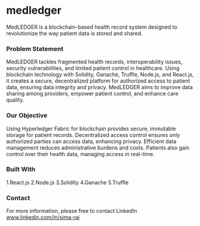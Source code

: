﻿# medledger
MedLEDGER is a blockchain-based health record system designed to revolutionize the way patient data is stored and shared. 


### Problem Statement
MedLEDGER tackles fragmented health records, interoperability issues, security vulnerabilities, and limited patient control in healthcare. Using blockchain technology with Solidity, Ganache, Truffle, Node.js, and React.js, it creates a secure, decentralized platform for authorized access to patient data, ensuring data integrity and privacy. MedLEDGER aims to improve data sharing among providers, empower patient control, and enhance care quality.

### Our Objective
Using Hyperledger Fabric for blockchain provides secure, immutable storage for patient records. Decentralized access control ensures only authorized parties can access data, enhancing privacy. Efficient data management reduces administrative burdens and costs. Patients also gain control over their health data, managing access in real-time.

### Built With
1.React.js
2.Node.js
3.Solidity
4.Ganache
5.Truffle

### Contact 
For more information, please free to contact LinkedIn  www.linkedin.com/in/sima-rai

